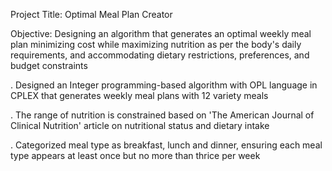 Project Title: Optimal Meal Plan Creator 

Objective: Designing an algorithm that generates an optimal weekly meal plan minimizing cost while maximizing nutrition as per the body's daily requirements, and accommodating dietary restrictions, preferences, and budget constraints

. Designed an Integer programming-based algorithm with OPL language in CPLEX that generates weekly meal plans with 12 variety meals

. The range of nutrition is constrained based on 'The American Journal of Clinical Nutrition' article on nutritional status and dietary intake 

. Categorized meal type as breakfast, lunch and dinner, ensuring each meal type appears at least once but no more than thrice per week 


